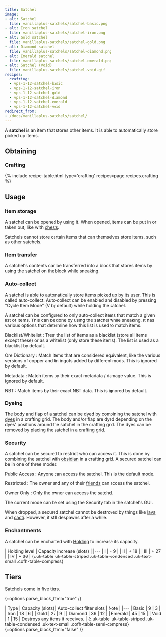 ```yaml
---
title: Satchel
image:
- alt: Satchel
  file: vanillaplus-satchels/satchel-basic.png
- alt: Iron satchel
  file: vanillaplus-satchels/satchel-iron.png
- alt: Gold satchel
  file: vanillaplus-satchels/satchel-gold.png
- alt: Diamond satchel
  file: vanillaplus-satchels/satchel-diamond.png
- alt: Emerald satchel
  file: vanillaplus-satchels/satchel-emerald.png
- alt: Satchel (Void)
  file: vanillaplus-satchels/satchel-void.gif
recipes:
  crafting:
  - vps-1-12-satchel-basic
  - vps-1-12-satchel-iron
  - vps-1-12-satchel-gold
  - vps-1-12-satchel-diamond
  - vps-1-12-satchel-emerald
  - vps-1-12-satchel-void
redirect_from:
- /docs/vanillaplus-satchels/satchel/
---
```


A **satchel** is an item that stores other items. It is able to automatically
store picked up items.


Obtaining
---------

### Crafting
{% include recipe-table.html type='crafting' recipes=page.recipes.crafting %}


Usage
-----

### Item storage
A satchel can be opened by using it. When opened, items can be put in or taken
out, like with [chests](https://minecraft.gamepedia.com/Chest).

Satchels cannot store certain items that can themselves store items, such as
other satchels.

### Item transfer
A satchel's contents can be transferred into a block that stores items by using
the satchel on the block while sneaking.

### Auto-collect
A satchel is able to automatically store items picked up by its user. This is
called auto-collect. Auto-collect can be enabled and disabled by pressing "Cycle
Item Mode" (V by default) while holding the satchel.

A satchel can be configured to only auto-collect items that match a given list
of items. This can be done by using the satchel while sneaking. It has various
options that determine how this list is used to match items.

Blacklist/Whitelist
: Treat the list of items as a blacklist (store all items except these) or as a
whitelist (only store these items). The list is used as a blacklist by default.

Ore Dictionary
: Match items that are considered equivalent, like the various versions of
copper and tin ingots added by different mods. This is ignored by default.

Metadata
: Match items by their exact metadata / damage value. This is ignored by
default.

NBT
: Match items by their exact NBT data. This is ignored by default.

### Dyeing
The body and flap of a satchel can be dyed by combining the satchel with
[dyes](https://minecraft.gamepedia.com/Dye) in a crafting grid. The body and/or
flap are dyed depending on the dyes' positions around the satchel in the
crafting grid. The dyes can be removed by placing the satchel in a crafting
grid.

### Security
A satchel can be secured to restrict who can access it. This is done by
combining the satchel with [obsidian](https://minecraft.gamepedia.com/Obsidian)
in a crafting grid. A secured satchel can be in one of three modes:

Public Access
: Anyone can access the satchel. This is the default mode.

Restricted
: The owner and any of their [friends](../../cofh-core/friend-list/) can access
the satchel.

Owner Only
: Only the owner can access the satchel.

The current mode can be set using the Security tab in the satchel's GUI.

When dropped, a secured satchel cannot be destroyed by things like
[lava](https://minecraft.gamepedia.com/Lava) and
[cacti](https://minecraft.gamepedia.com/Cactus). However, it still despawns
after a while.

### Enchantments
A satchel can be enchanted with [Holding](../../cofh-core/holding/) to increase
its capacity.

| Holding level | Capacity increase (slots) |
|---
| I | + 9 |
| II | + 18 |
| III | + 27 |
| IV | + 36 |
{:.uk-table .uk-table-striped .uk-table-condensed .uk-text-small .cofh-table-compress}


Tiers
-----

Satchels come in five tiers.

{::options parse_block_html="true" /}
<div class="uk-overflow-container">
| Type | Capacity (slots) | Auto-collect filter slots | Note |
|---
| Basic | 9 | 3 |
| Iron | 18 | 6 |
| Gold | 27 | 9 |
| Diamond | 36 | 12 |
| Emerald | 45 | 15 |
| Void | 1 | 15 | Destroys any items it receives. |
{:.uk-table .uk-table-striped .uk-table-condensed .uk-text-small .cofh-table-semi-compress}
</div>
{::options parse_block_html="false" /}
